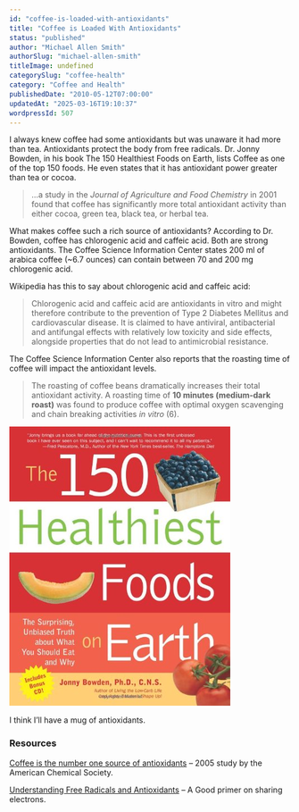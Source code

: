 ```yaml
---
id: "coffee-is-loaded-with-antioxidants"
title: "Coffee is Loaded With Antioxidants"
status: "published"
author: "Michael Allen Smith"
authorSlug: "michael-allen-smith"
titleImage: undefined
categorySlug: "coffee-health"
category: "Coffee and Health"
publishedDate: "2010-05-12T07:00:00"
updatedAt: "2025-03-16T19:10:37"
wordpressId: 507
---
```


I always knew coffee had some antioxidants but was unaware it had more than tea. Antioxidants protect the body from free radicals. Dr. Jonny Bowden, in his book The 150 Healthiest Foods on Earth, lists Coffee as one of the top 150 foods. He even states that it has antioxidant power greater than tea or cocoa.

> …a study in the *Journal of Agriculture and Food Chemistry* in 2001 found that coffee has significantly more total antioxidant activity than either cocoa, green tea, black tea, or herbal tea.

What makes coffee such a rich source of antioxidants? According to Dr. Bowden, coffee has chlorogenic acid and caffeic acid. Both are strong antioxidants. The Coffee Science Information Center states 200 ml of arabica coffee (~6.7 ounces) can contain between 70 and 200 mg chlorogenic acid.

Wikipedia has this to say about chlorogenic acid and caffeic acid:

> Chlorogenic acid and caffeic acid are antioxidants in vitro and might therefore contribute to the prevention of Type 2 Diabetes Mellitus and cardiovascular disease. It is claimed to have antiviral, antibacterial and antifungal effects with relatively low toxicity and side effects, alongside properties that do not lead to antimicrobial resistance.

The Coffee Science Information Center also reports that the roasting time of coffee will impact the antioxidant levels.

> The roasting of coffee beans dramatically increases their total antioxidant activity. A roasting time of **10 minutes (medium-dark roast)** was found to produce coffee with optimal oxygen scavenging and chain breaking activities *in vitro* (6).

![150-healthiest-foods-on-earth](150-healthiest-foods-on-earth1.jpg)

I think I’ll have a mug of antioxidants.

### Resources

[Coffee is the number one source of antioxidants](https://www.eurekalert.org/news-releases/560866) – 2005 study by the American Chemical Society.

[Understanding Free Radicals and Antioxidants](https://web.archive.org/web/20240606083518/https://www.healthchecksystems.com/antioxid.htm) – A Good primer on sharing electrons.
